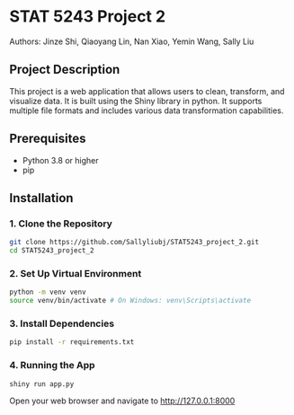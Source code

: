 # STAT 5243 Project 2

Authors: Jinze Shi, Qiaoyang Lin, Nan Xiao, Yemin Wang, Sally Liu

## Project Description

This project is a web application that allows users to clean, transform, and visualize data. It is built using the Shiny library in python. It supports multiple file formats and includes various data transformation capabilities.


## Prerequisites

- Python 3.8 or higher
- pip

## Installation

### 1. Clone the Repository

```bash
git clone https://github.com/Sallyliubj/STAT5243_project_2.git
cd STAT5243_project_2
```

### 2. Set Up Virtual Environment

```bash
python -m venv venv
source venv/bin/activate # On Windows: venv\Scripts\activate
```

### 3. Install Dependencies

```bash
pip install -r requirements.txt
```

### 4. Running the App

```bash
shiny run app.py
```

Open your web browser and navigate to http://127.0.0.1:8000

